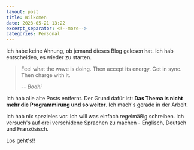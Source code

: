 ```yaml
---
layout: post
title: Wilkomen
date: 2023-05-21 13:22
excerpt_separator: <!--more-->
categories: Personal
---
```


Ich habe keine Ahnung, ob jemand dieses Blog gelesen hat. Ich hab entscheiden, es wieder zu starten.

<!--more-->

> Feel what the wave is doing. Then accept its energy. Get in sync. Then charge with it.
>
> -- <cite>Bodhi</cite>

Ich hab alle alte Posts entfernt. Der Grund dafür ist: **Das Thema is nicht mehr die Programmirung und so weiter**. Ich mach's gerade in der Arbeit.

Ich hab nix spezieles vor. Ich will was einfach regelmäßig schreiben. Ich versuch's auf drei verschidene Sprachen zu machen - Englisch, Deutsch und Französisch.

Los geht's!!